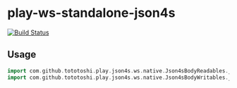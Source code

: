 # play-ws-standalone-json4s

[![Build Status](https://travis-ci.org/tototoshi/play-ws-standalone-json4s.png)](https://travis-ci.org/tototoshi/play-ws-standalone-json4s)


## Usage


```scala
import com.github.tototoshi.play.json4s.ws.native.Json4sBodyReadables._
import com.github.tototoshi.play.json4s.ws.native.Json4sBodyWritables._
```

